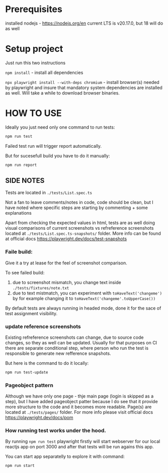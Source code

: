 # Prerequisites

installed nodejs - https://nodejs.org/en current LTS is v20.17.0, but 18 will do as well

# Setup project

Just run this two instructions

`npm install` - install all dependencies

`npx playwright install --with-deps chromium` - install browser(s) needed by playwright and insure that mandatory system dependencies are installed as well. Will take a while to download browser binaries.

# HOW TO USE

Ideally you just need only one command to run tests:

```bash
npm run test
```

Failed test run will trigger report automatically.

But for sucesefull build you have to do it manually:

```bash
npm run report
```

## SIDE NOTES

Tests are located in `./tests/List.spec.ts`

Not a fan to leave comments/notes in code, code should be clean, but I have noted where specific steps are starting by commenting + some explanations

Apart from checking the expected values in html, tests are as well doing visual comparisons of current screenshots vs refreference screenshots located at `./tests/List.spec.ts-snapshots/` folder.
More info can be found at official docs https://playwright.dev/docs/test-snapshots

### Faile build:

Give it a try at lease for the feel of screenshot comparison.

To see failed build:

1. due to screenshot mismatch, you change text inside `./tests/fixtures/note.txt`
2. due to text mistmatch, you can experiment with `toHaveText('changeme')` by for example changing it to `toHaveText('changeme'.toUpperCase())`

By default tests are always running in headed mode, done it for the sace of test assignment visibility.

### update reference screenshots

Existing refreference screenshots can change, due to source code changes, so they as well can be updated. Usually for that purposes on CI there are separate conditional step, where person who run the test is responsible to generate new refference snapshots.

But here is the command to do it locally:

```bash
npm run test-update
```

### Pageobject pattern

Although we have only one page - thje main page (login is skipped as a step), but I have added pageobject patter because I do see that it provide more structure to the code and it becomes more readable. Page(s) are located at `./tests/pages/` folder. For more info please visit official docs https://playwright.dev/docs/pom

### How running test works under the hood.

By running `npm run test` playwright firstly will start webserver for our local reactjs app on port 3000 and after that tests will be run agains this app.

You can start app separatelly to explore it with command:

```bash
npm run start
```
